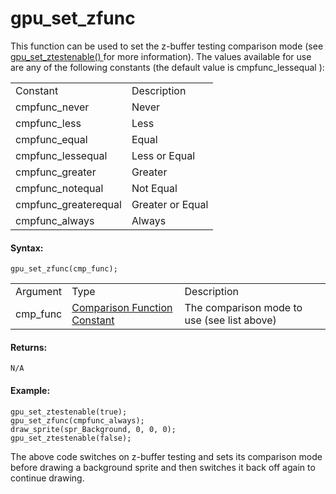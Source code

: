 # gpu_set_zfunc

This function can be used to set the z-buffer testing comparison mode
(see [ gpu_set_ztestenable() ](gpu_set_ztestenable) for more
information). The values available for use are any of the following
constants (the default value is cmpfunc_lessequal ):

|                        |                  |
|------------------------|------------------|
| Constant               | Description      |
|  cmpfunc_never         | Never            |
|  cmpfunc_less          | Less             |
|  cmpfunc_equal         | Equal            |
|  cmpfunc_lessequal     | Less or Equal    |
|  cmpfunc_greater       | Greater          |
|  cmpfunc_notequal      | Not Equal        |
|  cmpfunc_greaterequal  | Greater or Equal |
|  cmpfunc_always        | Always           |

#### Syntax:

``` gml
gpu_set_zfunc(cmp_func);
```

|          |                                                                                                                         |                                             |
|----------|-------------------------------------------------------------------------------------------------------------------------|---------------------------------------------|
| Argument | Type                                                                                                                    | Description                                 |
| cmp_func |  [Comparison Function Constant](../../../../../GameMaker_Language/GML_Reference/Drawing/GPU_Control/gpu_get_zfunc)  | The comparison mode to use (see list above) |

#### Returns:

``` gml
N/A
```

#### Example:

``` gml
gpu_set_ztestenable(true);
gpu_set_zfunc(cmpfunc_always);
draw_sprite(spr_Background, 0, 0, 0);
gpu_set_ztestenable(false);
```

The above code switches on z-buffer testing and sets its comparison mode
before drawing a background sprite and then switches it back off again
to continue drawing.
